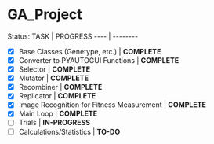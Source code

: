 # GA_Project

Status:
TASK | PROGRESS
---- | --------
  - [x] Base Classes (Genetype, etc.) | **COMPLETE**
  - [x] Converter to PYAUTOGUI Functions | **COMPLETE**
  - [x] Selector | **COMPLETE**
  - [x] Mutator | **COMPLETE**
  - [x] Recombiner | **COMPLETE**
  - [x] Replicator | **COMPLETE**
  - [x] Image Recognition for Fitness Measurement | **COMPLETE**
  - [x] Main Loop | **COMPLETE**
  - [ ] Trials | **IN-PROGRESS**
  - [ ] Calculations/Statistics | **TO-DO**
